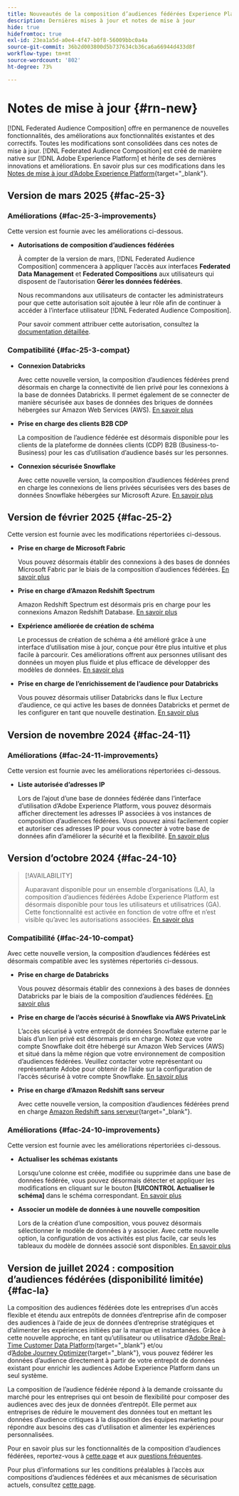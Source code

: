 ```yaml
---
title: Nouveautés de la composition d’audiences fédérées Experience Platform
description: Dernières mises à jour et notes de mise à jour
hide: true
hidefromtoc: true
exl-id: 23ea1a5d-a0e4-4f47-b0f8-56009bbc0a4a
source-git-commit: 36b2d003800d5b737634cb36ca6a66944d433d8f
workflow-type: tm+mt
source-wordcount: '802'
ht-degree: 73%

---
```


# Notes de mise à jour {#rn-new}

[!DNL Federated Audience Composition] offre en permanence de nouvelles fonctionnalités, des améliorations aux fonctionnalités existantes et des correctifs. Toutes les modifications sont consolidées dans ces notes de mise à jour. [!DNL Federated Audience Composition] est créé de manière native sur [!DNL Adobe Experience Platform] et hérite de ses dernières innovations et améliorations. En savoir plus sur ces modifications dans les [Notes de mise à jour d’Adobe Experience Platform](https://experienceleague.adobe.com/docs/experience-platform/release-notes/latest.html?lang=fr){target="_blank"}.

## Version de mars 2025 {#fac-25-3}

### Améliorations {#fac-25-3-improvements}

Cette version est fournie avec les améliorations ci-dessous.

* **Autorisations de composition d’audiences fédérées**

  À compter de la version de mars, [!DNL Federated Audience Composition] commencera à appliquer l’accès aux interfaces **Federated Data Management** et **Federated Compositions** aux utilisateurs qui disposent de l’autorisation **Gérer les données fédérées**.

  Nous recommandons aux utilisateurs de contacter les administrateurs pour que cette autorisation soit ajoutée à leur rôle afin de continuer à accéder à l’interface utilisateur [!DNL Federated Audience Composition].

  Pour savoir comment attribuer cette autorisation, consultez la [documentation détaillée](feature-access.md).

<!--
* **Data model Canvas view**

    The Canvas view for the Data Models section improves the experience by enabling the visualization of data models and their links in a canvas layout, alongside the existing tabular view. [Learn more](../data-management/gs-models.md)


* **AI Assistant**

    The AI Assistant is a user interface feature designed to help you navigate and understand Adobe concepts and get operational insights for your specific environment. It is available in several products across Adobe Experience Cloud, including Federated Audience Composition. [Learn more](ai-assistant.md)
-->

### Compatibilité {#fac-25-3-compat}

* **Connexion Databricks**

  Avec cette nouvelle version, la composition d’audiences fédérées prend désormais en charge la connectivité de lien privé pour les connexions à la base de données Databricks.
Il permet également de se connecter de manière sécurisée aux bases de données des briques de données hébergées sur Amazon Web Services (AWS). [En savoir plus](../connections/federated-db.md#databricks)

* **Prise en charge des clients B2B CDP**

  La composition de l’audience fédérée est désormais disponible pour les clients de la plateforme de données clients (CDP) B2B (Business-to-Business) pour les cas d’utilisation d’audience basés sur les personnes.

* **Connexion sécurisée Snowflake**

  Avec cette nouvelle version, la composition d’audiences fédérées prend en charge les connexions de liens privées sécurisées vers des bases de données Snowflake hébergées sur Microsoft Azure. [En savoir plus](../connections/federated-db.md#snowflake)

## Version de février 2025 {#fac-25-2}

Cette version est fournie avec les modifications répertoriées ci-dessous.

* **Prise en charge de Microsoft Fabric**

  Vous pouvez désormais établir des connexions à des bases de données Microsoft Fabric par le biais de la composition d’audiences fédérées. [En savoir plus](../connections/federated-db.md)

* **Prise en charge d’Amazon Redshift Spectrum**

  Amazon Redshift Spectrum est désormais pris en charge pour les connexions Amazon Redshift Database. [En savoir plus](../connections/federated-db.md#amazon-redshift)

* **Expérience améliorée de création de schéma**

  Le processus de création de schéma a été amélioré grâce à une interface d’utilisation mise à jour, conçue pour être plus intuitive et plus facile à parcourir. Ces améliorations offrent aux personnes utilisant des données un moyen plus fluide et plus efficace de développer des modèles de données. [En savoir plus](../customer/schemas.md)

* **Prise en charge de l’enrichissement de l’audience pour Databricks**

  Vous pouvez désormais utiliser Databricks dans le flux Lecture d’audience, ce qui active les bases de données Databricks et permet de les configurer en tant que nouvelle destination. [En savoir plus](../connections/destinations.md)

## Version de novembre 2024 {#fac-24-11}

### Améliorations {#fac-24-11-improvements}

Cette version est fournie avec les améliorations répertoriées ci-dessous.

* **Liste autorisée d’adresses IP**

  Lors de l’ajout d’une base de données fédérée dans l’interface d’utilisation d’Adobe Experience Platform, vous pouvez désormais afficher directement les adresses IP associées à vos instances de composition d’audiences fédérées. Vous pouvez ainsi facilement copier et autoriser ces adresses IP pour vous connecter à votre base de données afin d’améliorer la sécurité et la flexibilité. [En savoir plus](../connections/connections.md)

## Version d’octobre 2024 {#fac-24-10}

>[!AVAILABILITY]
>
>Auparavant disponible pour un ensemble d’organisations (LA), la composition d’audiences fédérées Adobe Experience Platform est désormais disponible pour tous les utilisateurs et utilisatrices (GA). Cette fonctionnalité est activée en fonction de votre offre et n’est visible qu’avec les autorisations associées. [En savoir plus](access-prerequisites.md)
>

### Compatibilité {#fac-24-10-compat}

Avec cette nouvelle version, la composition d’audiences fédérées est désormais compatible avec les systèmes répertoriés ci-dessous.

* **Prise en charge de Databricks**

  Vous pouvez désormais établir des connexions à des bases de données Databricks par le biais de la composition d’audiences fédérées. [En savoir plus](../connections/federated-db.md#databricks)

* **Prise en charge de l’accès sécurisé à Snowflake via AWS PrivateLink**

  L’accès sécurisé à votre entrepôt de données Snowflake externe par le biais d’un lien privé est désormais pris en charge. Notez que votre compte Snowflake doit être hébergé sur Amazon Web Services (AWS) et situé dans la même région que votre environnement de composition d’audiences fédérées. Veuillez contacter votre représentant ou représentante Adobe pour obtenir de l’aide sur la configuration de l’accès sécurisé à votre compte Snowflake. [En savoir plus](../connections/federated-db.md#snowflake)

* **Prise en charge d’Amazon Redshift sans serveur**

  Avec cette nouvelle version, la composition d’audiences fédérées prend en charge [Amazon Redshift sans serveur](https://aws.amazon.com/redshift/redshift-serverless/){target="_blank"}.

### Améliorations {#fac-24-10-improvements}

Cette version est fournie avec les améliorations répertoriées ci-dessous.

* **Actualiser les schémas existants**

  Lorsqu’une colonne est créée, modifiée ou supprimée dans une base de données fédérée, vous pouvez désormais détecter et appliquer les modifications en cliquant sur le bouton **[!UICONTROL Actualiser le schéma]** dans le schéma correspondant. [En savoir plus](../customer/schemas.md#schema-refresh)

* **Associer un modèle de données à une nouvelle composition**

  Lors de la création d’une composition, vous pouvez désormais sélectionner le modèle de données à y associer. Avec cette nouvelle option, la configuration de vos activités est plus facile, car seuls les tableaux du modèle de données associé sont disponibles. [En savoir plus](../compositions/create-composition.md)

## Version de juillet 2024 : composition d’audiences fédérées (disponibilité limitée) {#fac-la}

La composition des audiences fédérées dote les entreprises d’un accès flexible et étendu aux entrepôts de données d’entreprise afin de composer des audiences à l’aide de jeux de données d’entreprise stratégiques et d’alimenter les expériences initiées par la marque et instantanées. Grâce à cette nouvelle approche, en tant qu’utilisateur ou utilisatrice d’[Adobe Real-Time Customer Data Platform](https://experienceleague.adobe.com/fr/docs/experience-platform/segmentation/home){target="_blank"} et/ou d’[Adobe Journey Optimizer](https://experienceleague.adobe.com/fr/docs/journey-optimizer/using/ajo-home){target="_blank"}, vous pouvez fédérer les données d’audience directement à partir de votre entrepôt de données existant pour enrichir les audiences Adobe Experience Platform dans un seul système.

La composition de l’audience fédérée répond à la demande croissante du marché pour les entreprises qui ont besoin de flexibilité pour composer des audiences avec des jeux de données d’entrepôt. Elle permet aux entreprises de réduire le mouvement des données tout en mettant les données d’audience critiques à la disposition des équipes marketing pour répondre aux besoins des cas d’utilisation et alimenter les expériences personnalisées.

Pour en savoir plus sur les fonctionnalités de la composition d’audiences fédérées, reportez-vous à [cette page](get-started.md) et aux [questions fréquentes](faq.md).

Pour plus d’informations sur les conditions préalables à l’accès aux compositions d’audiences fédérées et aux mécanismes de sécurisation actuels, consultez [cette page](access-prerequisites.md).
